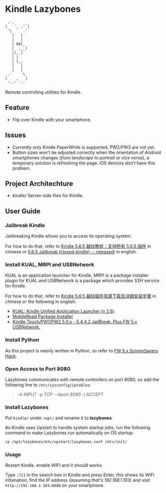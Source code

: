 # Kindle Lazybones

     .-.     _
    (   `. .' )
     `\  `  .'
       |   |
       |   |
       | 66|_
       |  ,__)
       |(,_|
       | | 
       | \_,
       |   |
       |   |
     .'     \
    (    ,   )
     '--' '-'

Remote controlling utilities for Kindle.

## Feature

  - Flip over Kindle with your smartphone.

## Issues

  - Currently only Kindle PaperWhite is supported, PW2/PW3 are not yet.
  - Button sizes won't be adjusted correctly when the orientation of Android smartphones changes (*from landscape to portrait or vice versa*), a temporary solution is refreshing the page. iOS devices don't have this problem.

## Project Architechture

  - kindle/  Server-side files for Kindle.

## User Guide

### Jailbreak Kindle

Jailbreaking Kindle allows you to access its operating system.

For how to do that, refer to [Kindle 5.6.5 越狱教程：支持所有 5.6.5 固件](http://kindlefere.com/post/307.html) in chinese or [5.6.5 Jailbreak (closed-kindle) -- released!](http://www.mobileread.com/forums/showthread.php?t=265675) in english.

### Install KUAL, MRPI and USBNetwork

KUAL is an application launcher for Kindle, MRPI is a package installer plugin for KUAL and USBNetwork is a package which provides SSH service for Kindle.

For how to do that, refer to [Kindle 5.6.5 越狱插件资源下载及详细安装步骤](http://kindlefere.com/post/311.html) in chinese or the following in english:

  - [KUAL: Kindle Unified Application Launcher (v 2.6)](http://www.mobileread.com/forums/showthread.php?t=203326)
  - [MobileRead Package Installer](http://www.mobileread.com/forums/showthread.php?t=251143)
  - [Kindle Touch/PW1/PW2 5.0.x - 5.4.4.2 JailBreak. Plus FW 5.x USBNetwork.](http://www.mobileread.com/forums/showthread.php?t=186645)

### Install Python

As this project is mainly written in Python, so refer to [FW 5.x ScreenSavers Hack](http://www.mobileread.com/forums/showthread.php?t=195474).

### Open Access to Port 8080

Lazybones communicates with remote controllers on port 8080, so add the following line to `/etc/sysconfig/iptables`:

> -A INPUT -p TCP --dport 8080 -j ACCEPT

### Install Lazybones

Put `kindle/` under `/opt/` and rename it to **lazybones**.

As Kindle uses Upstart to handle system startup jobs, run the following command to make Lazybones run automatically on OS startup:

```bash
cp /opt/lazybones/etc/upstart/lazybones.conf /etc/init/
```

### Usage

Restart Kindle, enable WIFI and it should works.

Type `;711` in the search box in Kindle and press Enter, this shows its WIFI infomation, find the IP address (*assuming that's 192.168.1.103*) and visit `http://192.168.1.103:8080` on your smartphone.